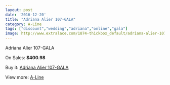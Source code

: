 ```yaml
---
layout: post
date: '2016-12-20'
title: "Adriana Alier 107-GALA"
category: A-Line
tags: ["discount","wedding","adriana","online","gala"]
image: http://www.extralace.com/1874-thickbox_default/adriana-alier-107-gala.jpg
---
```

Adriana Alier 107-GALA

On Sales: **$400.98**
<a href="https://www.extralace.com/a-line/889-adriana-alier-107-gala.html"><amp-img layout="responsive" width="600" height="600" src="//www.extralace.com/1874-thickbox_default/adriana-alier-107-gala.jpg" alt="Adriana Alier 107-GALA 0" /></a>
<a href="https://www.extralace.com/a-line/889-adriana-alier-107-gala.html"><amp-img layout="responsive" width="600" height="600" src="//www.extralace.com/1875-thickbox_default/adriana-alier-107-gala.jpg" alt="Adriana Alier 107-GALA 1" /></a>

Buy it: [Adriana Alier 107-GALA](https://www.extralace.com/a-line/889-adriana-alier-107-gala.html "Adriana Alier 107-GALA")

View more: [A-Line](https://www.extralace.com/2-a-line "A-Line")